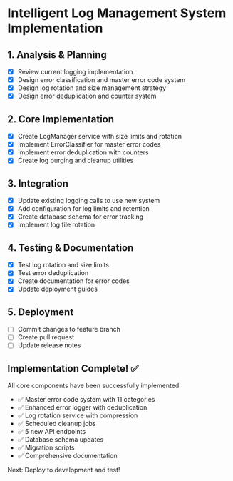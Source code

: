 # Intelligent Log Management System Implementation

## 1. Analysis & Planning
- [x] Review current logging implementation
- [x] Design error classification and master error code system
- [x] Design log rotation and size management strategy
- [x] Design error deduplication and counter system

## 2. Core Implementation
- [x] Create LogManager service with size limits and rotation
- [x] Implement ErrorClassifier for master error codes
- [x] Implement error deduplication with counters
- [x] Create log purging and cleanup utilities

## 3. Integration
- [x] Update existing logging calls to use new system
- [x] Add configuration for log limits and retention
- [x] Create database schema for error tracking
- [x] Implement log file rotation

## 4. Testing & Documentation
- [x] Test log rotation and size limits
- [x] Test error deduplication
- [x] Create documentation for error codes
- [x] Update deployment guides

## 5. Deployment
- [ ] Commit changes to feature branch
- [ ] Create pull request
- [ ] Update release notes

## Implementation Complete! ✅

All core components have been successfully implemented:
- ✅ Master error code system with 11 categories
- ✅ Enhanced error logger with deduplication
- ✅ Log rotation service with compression
- ✅ Scheduled cleanup jobs
- ✅ 5 new API endpoints
- ✅ Database schema updates
- ✅ Migration scripts
- ✅ Comprehensive documentation

Next: Deploy to development and test!